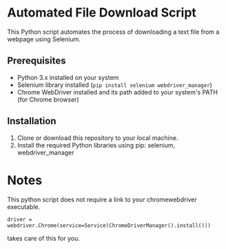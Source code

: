 # Automated File Download Script

This Python script automates the process of downloading a text file from a webpage using Selenium.

## Prerequisites

- Python 3.x installed on your system
- Selenium library installed (`pip install selenium webdriver_manager`)
- Chrome WebDriver installed and its path added to your system's PATH (for Chrome browser)

## Installation

1. Clone or download this repository to your local machine.
2. Install the required Python libraries using pip: selenium, webdriver_manager

# Notes
This python script does not require a link to your chromewebdriver executable.
```
driver = webdriver.Chrome(service=Service(ChromeDriverManager().install()))
```
takes care of this for you.